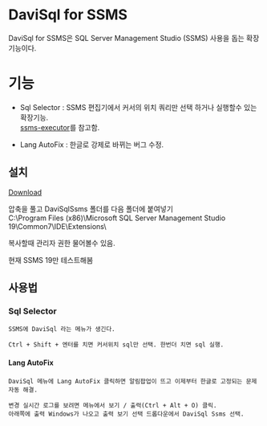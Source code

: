 # DaviSql for SSMS

DaviSql for SSMS은 SQL Server Management Studio (SSMS) 사용을 돕는 확장기능이다.


# 기능
- Sql Selector : SSMS 편집기에서 커서의 위치 쿼리만 선택 하거나 실행할수 있는 확장기능.  
                [ssms-executor](https://github.com/devvcat/ssms-executor)를 참고함.

- Lang AutoFix : 한글로 강제로 바뀌는 버그 수정. 

## 설치
[Download](https://github.com/grimhang/DaviSqlSsms/releases/download/V0.9/DaviSqlSsms_V0.9.2.zip)

압축을 풀고 DaviSqlSsms 폴더를  다음 폴더에 붙여넣기  
 C:\Program Files (x86)\Microsoft SQL Server Management Studio 19\Common7\IDE\Extensions\  


복사할때 관리자 권한 물어볼수 있음.

현재 SSMS 19만 테스트해봄


## 사용법

### Sql Selector
    SSMS에 DaviSql 라는 메뉴가 생긴다.  

    Ctrl + Shift + 엔터를 치면 커서위치 sql만 선택. 한번더 치면 sql 실행.

#### Lang AutoFix
    DaviSql 메뉴에 Lang AutoFix 클릭하면 알림팝업이 뜨고 이제부터 한글로 고정되는 문제 자동 해결.  
    
    변경 실시간 로그를 보려면 메뉴에서 보기 / 출력(Ctrl + Alt + O) 클릭. 
    아래쪽에 출력 Windows가 나오고 출력 보기 선택 드롭다운에서 DaviSql Ssms 선택.